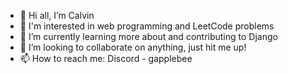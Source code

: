- 👋 Hi all, I’m Calvin
- 👀 I'm interested in web programming and LeetCode problems
- 🌱 I’m currently learning more about and contributing to Django
- 💞️ I’m looking to collaborate on anything, just hit me up!
- 📫 How to reach me: Discord - gapplebee

<!---
GappleBee/GappleBee is a ✨ special ✨ repository because its `README.md` (this file) appears on your GitHub profile.
You can click the Preview link to take a look at your changes.
--->
